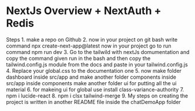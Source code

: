 # NextJs Overview + NextAuth + Redis 

Steps 
	1. make a repo on Github 
	2. now in your project on git bash write command 
		npx create-next-app@latest
	   now in your project go to run command 
	   	npm run dev
	3. Go to the tailwild with nextJs domumentation and copy the command given run in the bash 
	   and then copy the tailwind.config.js module from the docs and paste in your tailwind.config.js
	4. Replace your global.css to the documentation one
	5. now make folder dashboard inside src/app and make another folder components inside src/app inside components make another folder ui for putting all the ui material
	6. for makeing ui for global use install class-variance-authority 
	7. npm i lucide-react
	8. npm i clsx tailwind-merge
 	9. My steps on creating the project is written in another README file inside the chatDemoApp folder 
